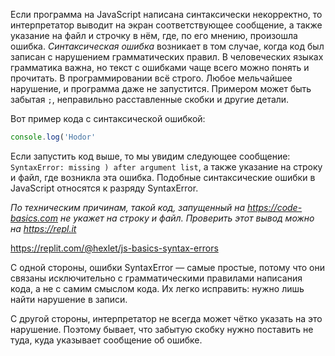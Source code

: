 
Если программа на JavaScript написана синтаксически некорректно, то интерпретатор выводит на экран соответствующее сообщение, а также указание на файл и строчку в нём, где, по его мнению, произошла ошибка. *Синтаксическая ошибка* возникает в том случае, когда код был записан с нарушением грамматических правил. В человеческих языках грамматика важна, но текст с ошибками чаще всего можно понять и прочитать. В программировании всё строго. Любое мельчайшее нарушение, и программа даже не запустится. Примером может быть забытая `;`, неправильно расставленные скобки и другие детали.

Вот пример кода с синтаксической ошибкой:

```javascript
console.log('Hodor'
```

Если запустить код выше, то мы увидим следующее сообщение: `SyntaxError: missing ) after argument list`, а также указание на строку и файл, где возникла эта ошибка. Подобные синтаксические ошибки в JavaScript относятся к разряду SyntaxError.

*По техническим причинам, такой код, запущенный на https://code-basics.com не укажет на строку и файл. Проверить этот вывод можно на https://repl.it*

https://replit.com/@hexlet/js-basics-syntax-errors

С одной стороны, ошибки SyntaxError — самые простые, потому что они связаны исключительно с грамматическими правилами написания кода, а не с самим смыслом кода. Их легко исправить: нужно лишь найти нарушение в записи.

С другой стороны, интерпретатор не всегда может чётко указать на это нарушение. Поэтому бывает, что забытую скобку нужно поставить не туда, куда указывает сообщение об ошибке.
